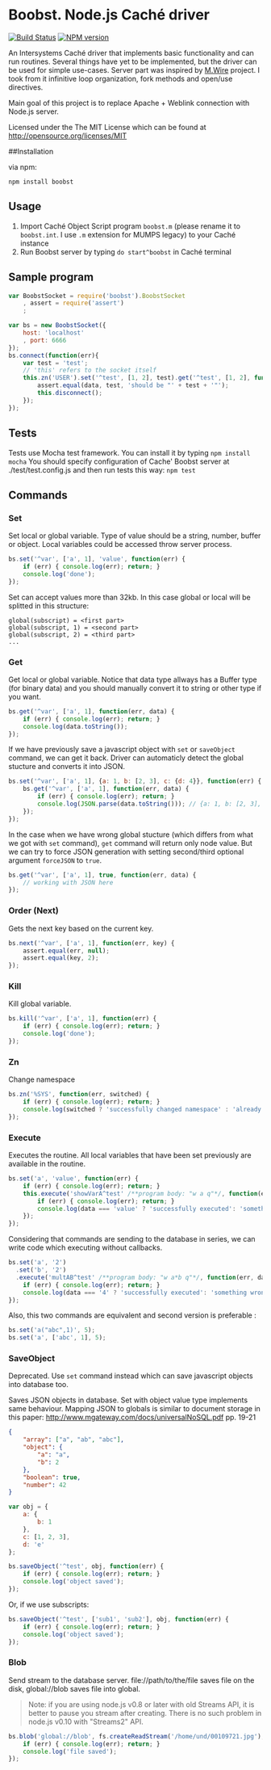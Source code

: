 # Boobst. Node.js Caché driver
[![Build Status](https://travis-ci.org/agsh/boobst.png)](https://travis-ci.org/agsh/boobst)
[![NPM version](https://badge.fury.io/js/boobst.png)](http://badge.fury.io/js/boobst)

An Intersystems Caché driver that implements basic functionality and can run routines.
Several things have yet to be implemented, but the driver can be used for simple use-cases.
Server part was inspired by [M.Wire](https://github.com/robtweed/mdb) project. I took from it infinitive loop organization, fork methods and open/use directives.

Main goal of this project is to replace Apache + Weblink connection with Node.js server.

Licensed under the The MIT License which can be found at http://opensource.org/licenses/MIT

##Installation

via npm:

```
npm install boobst
```

## Usage

1. Import Caché Object Script program `boobst.m` (please rename it to `boobst.int`. I use `.m` extension for MUMPS legacy) to your Caché instance
2. Run Boobst server by typing `do start^boobst` in Caché terminal

## Sample program

``` Javascript
var BoobstSocket = require('boobst').BoobstSocket
    , assert = require('assert')
    ;

var bs = new BoobstSocket({
    host: 'localhost'
    , port: 6666
});
bs.connect(function(err){
    var test = 'test';
    // 'this' refers to the socket itself
    this.zn('USER').set('^test', [1, 2], test).get('^test', [1, 2], function(err, data) {
        assert.equal(data, test, 'should be "' + test + '"');
        this.disconnect();
    });
});
```

## Tests
Tests use Mocha test framework. You can install it by typing `npm install mocha`
You should specify configuration of Cache' Boobst server at ./test/test.config.js and then run tests this way: `npm test`

## Commands

### Set

Set local or global variable. Type of value should be a string, number, buffer or object. Local variables could be accessed throw server process.

``` Javascript
bs.set('^var', ['a', 1], 'value', function(err) {
    if (err) { console.log(err); return; }
    console.log('done');
});
```
Set can accept values more than 32kb. In this case global or local will be splitted in this structure:
```
global(subscript) = <first part>
global(subscript, 1) = <second part>
global(subscript, 2) = <third part>
...
```

### Get

Get local or global variable. Notice that data type allways has a Buffer type (for binary data) and you should manually convert it to string or other type if you want.

``` Javascript
bs.get('^var', ['a', 1], function(err, data) {
    if (err) { console.log(err); return; }
    console.log(data.toString());
});
```

If we have previously save a javascript object with ```set``` or ```saveObject``` command, we can get it back. Driver can automaticly detect the global stucture and converts it into JSON.

```javascript
bs.set('^var', ['a', 1], {a: 1, b: [2, 3], c: {d: 4}}, function(err) {
    bs.get('^var', ['a', 1], function(err, data) {
        if (err) { console.log(err); return; }
        console.log(JSON.parse(data.toString())); // {a: 1, b: [2, 3], c: {d: 4}}
    });
});
```

In the case when we have wrong global stucture (which differs from what we got with `set` command), `get` command will return only node value. But we can try to force JSON generation with setting second/third optional argument `forceJSON` to `true`.

```javascript
bs.get('^var', ['a', 1], true, function(err, data) {
    // working with JSON here
});
```

### Order (Next)

Gets the next key based on the current key.

``` Javascript
bs.next('^var', ['a', 1], function(err, key) {
    assert.equal(err, null);
    assert.equal(key, 2);
});
```

### Kill

Kill global variable.

``` Javascript
bs.kill('^var', ['a', 1], function(err) {
    if (err) { console.log(err); return; }
    console.log('done');
});
```

### Zn

Change namespace

``` Javascript
bs.zn('%SYS', function(err, switched) {
    if (err) { console.log(err); return; }
    console.log(switched ? 'successfully changed namespace' : 'already been there');
});
```

### Execute

Executes the routine. All local variables that have been set previously are available in the routine.

``` Javascript
bs.set('a', 'value', function(err) {
    if (err) { console.log(err); return; }
    this.execute('showVarA^test' /**program body: "w a q"*/, function(err, data) {
        if (err) { console.log(err); return; }
        console.log(data === 'value' ? 'successfully executed': 'something wrong');
    });
});
```

Considering that commands are sending to the database in series, we can write code which executing without callbacks.

``` Javascript
bs.set('a', '2')
  .set('b', '2')
  .execute('multAB^test' /**program body: "w a*b q"*/, function(err, data) {
    if (err) { console.log(err); return; }
    console.log(data === '4' ? 'successfully executed': 'something wrong');
});
```

Also, this two commands are equivalent and second version is preferable :
``` Javascript
bs.set('a("abc",1)', 5);
bs.set('a', ['abc', 1], 5);
```

### SaveObject

Deprecated. Use `set` command instead which can save javascript objects into database too.

Saves JSON objects in database. Set with object value type implements same behaviour. Mapping JSON to globals is similar to document storage in this paper: http://www.mgateway.com/docs/universalNoSQL.pdf pp. 19-21
``` JSON
{
    "array": ["a", "ab", "abc"],
    "object": {
        "a": "a",
        "b": 2
    },
    "boolean": true,
    "number": 42
}
```

``` Javascript
var obj = {
    a: {
        b: 1
    },
    c: [1, 2, 3],
    d: 'e'
};

bs.saveObject('^test', obj, function(err) {
    if (err) { console.log(err); return; }
    console.log('object saved');
});
```

Or, if we use subscripts:
``` Javascript
bs.saveObject('^test', ['sub1', 'sub2'], obj, function(err) {
    if (err) { console.log(err); return; }
    console.log('object saved');
});
```

### Blob

Send stream to the database server. file://path/to/the/file saves file on the disk, global://blob saves file into global.
> Note: if you are using node.js v0.8 or later with old Streams API, it is better to pause you stream after creating.
> There is no such problem in node.js v0.10 with "Streams2" API.

``` Javascript
bs.blob('global://blob', fs.createReadStream('/home/und/00109721.jpg'), function(err) {
	if (err) { console.log(err); return; }
    console.log('file saved');
});
```
